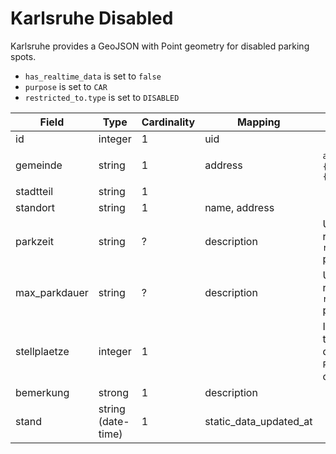 # Karlsruhe Disabled

Karlsruhe provides a GeoJSON with Point geometry for disabled parking spots.

* `has_realtime_data` is set to `false`
* `purpose` is set to `CAR`
* `restricted_to.type` is set to `DISABLED`

| Field         | Type               | Cardinality | Mapping                | Comment                                                                                   |
|---------------|--------------------|-------------|------------------------|-------------------------------------------------------------------------------------------|
| id            | integer            | 1           | uid                    |                                                                                           |
| gemeinde      | string             | 1           | address                | `address` will be `{stadtteil}, {standort}`                                               |
| stadtteil     | string             | 1           |                        |                                                                                           |
| standort      | string             | 1           | name, address          |                                                                                           |
| parkzeit      | string             | ?           | description            | Unclear format, no reliable converter to `restricted_to.hours` possible.                  |
| max_parkdauer | string             | ?           | description            | Unclear format, no reliable converter to `restricted_to.may_stay` possible.               |
| stellplaetze  | integer            | 1           |                        | If stellplaetze is more then 1, multiple slightly distributed `ParkingSpot`s are created. |
| bemerkung     | strong             | 1           | description            |                                                                                           |
| stand         | string (date-time) | 1           | static_data_updated_at |                                                                                           |
